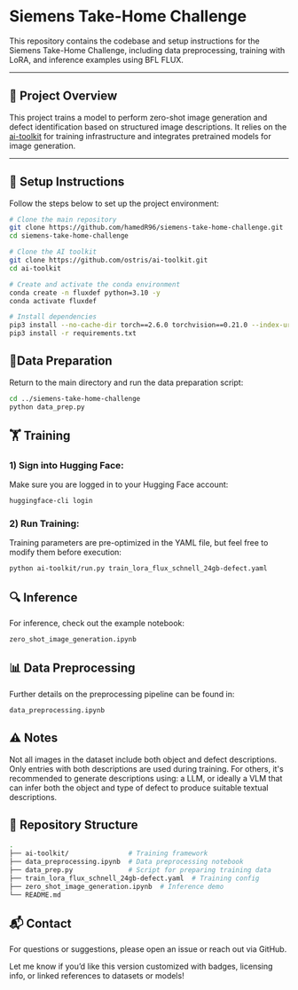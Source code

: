 # Siemens Take-Home Challenge

This repository contains the codebase and setup instructions for the Siemens Take-Home Challenge, including data preprocessing, training with LoRA, and inference examples using BFL FLUX.

---

## 🚀 Project Overview

This project trains a model to perform zero-shot image generation and defect identification based on structured image descriptions. It relies on the [ai-toolkit](https://github.com/ostris/ai-toolkit) for training infrastructure and integrates pretrained models for image generation.

---

## 🔧 Setup Instructions

Follow the steps below to set up the project environment:

```bash
# Clone the main repository
git clone https://github.com/hamedR96/siemens-take-home-challenge.git
cd siemens-take-home-challenge

# Clone the AI toolkit
git clone https://github.com/ostris/ai-toolkit.git
cd ai-toolkit

# Create and activate the conda environment
conda create -n fluxdef python=3.10 -y
conda activate fluxdef

# Install dependencies
pip3 install --no-cache-dir torch==2.6.0 torchvision==0.21.0 --index-url https://download.pytorch.org/whl/cu126
pip3 install -r requirements.txt
```

## 🧹Data Preparation

Return to the main directory and run the data preparation script:
```bash
cd ../siemens-take-home-challenge
python data_prep.py
```

## 🏋️ Training

### 1) Sign into Hugging Face:
Make sure you are logged in to your Hugging Face account:

```bash
huggingface-cli login
```

### 2) Run Training:
Training parameters are pre-optimized in the YAML file, but feel free to modify them before execution:

```bash
python ai-toolkit/run.py train_lora_flux_schnell_24gb-defect.yaml
```

## 🔍 Inference

For inference, check out the example notebook:
```bash
zero_shot_image_generation.ipynb
```

## 📊 Data Preprocessing

Further details on the preprocessing pipeline can be found in:


```bash
data_preprocessing.ipynb
```

## ⚠️ Notes

Not all images in the dataset include both object and defect descriptions.
Only entries with both descriptions are used during training.
For others, it's recommended to generate descriptions using:
a LLM, or ideally a VLM that can infer both the object and type of defect to produce suitable textual descriptions.

## 📁 Repository Structure
```bash
.
├── ai-toolkit/               # Training framework
├── data_preprocessing.ipynb  # Data preprocessing notebook
├── data_prep.py              # Script for preparing training data
├── train_lora_flux_schnell_24gb-defect.yaml  # Training config
├── zero_shot_image_generation.ipynb  # Inference demo
└── README.md
```

## 📬 Contact
For questions or suggestions, please open an issue or reach out via GitHub.


Let me know if you’d like this version customized with badges, licensing info, or linked references to datasets or models!
